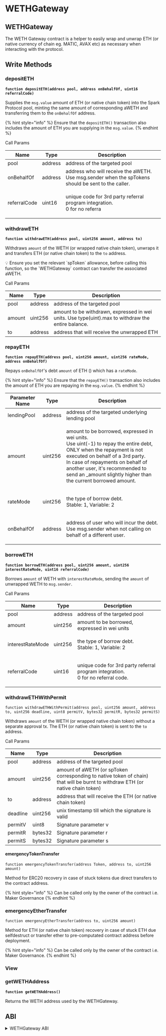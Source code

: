# WETHGateway

## WETHGateway

The WETH Gateway contract is a helper to easily wrap and unwrap ETH (or native currency of chain eg. MATIC, AVAX etc) as necessary when interacting with the protocol.

## Write Methods

### depositETH

**`function depositETH(address pool, address onBehalfOf, uint16 referralCode)`**

Supplies the `msg.value` amount of ETH (or native chain token) into the Spark Protocol pool, minting the same amount of corresponding aWETH and transferring them to the `onBehalfOf` address.

{% hint style="info" %}
Ensure that the `depositETH()` transaction also includes the amount of ETH you are supplying in the `msg.value`.
{% endhint %}

Call Params

| Name         | Type    | Description                                                                                       |
| ------------ | ------- | ------------------------------------------------------------------------------------------------- |
| pool         | address | address of the targeted pool                                                                      |
| onBehalfOf   | address | address who will receive the aWETH. Use msg.sender when the spTokens should be sent to the caller. |
| referralCode | uint16  | <p>unique code for 3rd party referral program integration.<br>0 for no referra</p>                |

### withdrawETH

**`function withdrawETH(address pool, uint256 amount, address to)`**

Withdraws `amount` of the WETH (or wrapped native chain token), unwraps it and transfers ETH (or native chain token) to the `to` address.

💡 Ensure you set the relevant \`spToken\` allowance, before calling this function, so the \`WETHGateway\` contract can transfer the associated aWETH.

Call Params

| Name   | Type    | Description                                                                                        |
| ------ | ------- | -------------------------------------------------------------------------------------------------- |
| pool   | address | address of the targeted pool                                                                       |
| amount | uint256 | amount to be withdrawn, expressed in wei units. Use type(uint).max to withdraw the entire balance. |
| to     | address | address that will receive the unwrapped ETH                                                        |

### repayETH

**`function repayETH(address pool, uint256 amount, uint256 rateMode, address onBehalfOf)`**

Repays `onBehalfOf`'s debt `amount` of ETH () which has a `rateMode`.

{% hint style="info" %}
Ensure that the `repayETH()` transaction also includes the amount of ETH you are repaying in the `msg.value`.
{% endhint %}

| Parameter Name | Type    | Description                                                                                                                                                                                                                                                                                                  |
| -------------- | ------- | ------------------------------------------------------------------------------------------------------------------------------------------------------------------------------------------------------------------------------------------------------------------------------------------------------------ |
| lendingPool    | address | address of the targeted underlying lending pool                                                                                                                                                                                                                                                              |
| amount         | uint256 | <p>amount to be borrowed, expressed in wei units.<br>Use uint(-1) to repay the entire debt,  ONLY when the repayment is not executed on behalf of a 3rd party.<br>In case of repayments on behalf of another user, it's recommended to send an _amount slightly higher than the current borrowed amount.</p> |
| rateMode       | uint256 | <p>the type of borrow debt.<br>Stable: 1, Variable: 2</p>                                                                                                                                                                                                                                                    |
| onBehalfOf     | address | <p>address of user who will incur the debt.<br>Use msg.sender when not calling on behalf of a different user.</p>                                                                                                                                                                                            |

### borrowETH

**`function borrowETH(address pool, uint256 amount, uint256 interestRateMode, uint16 referralCode)`**

Borrows `amount` of WETH with `interestRateMode`, sending the `amount` of unwrapped WETH to `msg.sender`.

Call Params

| Name             | Type    | Description                                                                               |
| ---------------- | ------- | ----------------------------------------------------------------------------------------- |
| pool             | address | address of the targeted pool                                                              |
| amount           | uint256 | amount to be borrowed, expressed in wei units                                             |
| interestRateMode | uint256 | <p>the type of borrow debt.<br>Stable: 1, Variable: 2</p>                                 |
| referralCode     | uint16  | <p>unique code for 3rd party referral program integration.<br>0 for no referral code.</p> |

### withdrawETHWithPermit

`function withdrawETHWithPermit(address pool, uint256 amount, address to, uint256 deadline, uint8 permitV, bytes32 permitR, bytes32 permitS)`

Withdraws `amount` of the WETH (or wrapped native chain token) without a separate approval tx. The ETH (or native chain token) is sent to the `to` address.

Call Params

| Name     | Type    | Description                                                                                                                   |
| -------- | ------- | ----------------------------------------------------------------------------------------------------------------------------- |
| pool     | address | address of the targeted pool                                                                                                  |
| amount   | uint256 | amount of aWETH (or spToken corresponding to native token of chain) that will be burnt to withdraw ETH (or native chain token) |
| to       | address | address that will receive the ETH (or native chain token)                                                                     |
| deadline | uint256 | unix timestamp till which the signature is valid                                                                              |
| permitV  | uint8   | Signature parameter v                                                                                                         |
| permitR  | bytes32 | Signature parameter r                                                                                                         |
| permitS  | bytes32 | Signature parameter s                                                                                                         |

#### emergencyTokenTransfer

`function emergencyTokenTransfer(address Token, address to, uint256 amount)`

Method for ERC20 recovery in case of stuck tokens due direct transfers to the contract address.

{% hint style="info" %}
Can be called only by the owner of the contract i.e. Maker Governance
{% endhint %}

### emergencyEtherTransfer

`function emergencyEtherTransfer(address to, uint256 amount)`

Method for ETH (or native chain token) recovery in case of stuck ETH due selfdestruct or transfer ether to pre-computated contract address before deployment.

{% hint style="info" %}
Can be called only by the owner of the contract i.e. Maker Governance.
{% endhint %}

### View

### getWETHAddress

**`function getWETHAddress()`**

Returns the WETH address used by the WETHGateway.

## ABI
<details>
<summary>WETHGateway ABI</summary>

```
[
    {
        "inputs": [
            {
                "internalType": "address",
                "name": "weth",
                "type": "address"
            },
            {
                "internalType": "address",
                "name": "owner",
                "type": "address"
            }
        ],
        "stateMutability": "nonpayable",
        "type": "constructor"
    },
    {
        "anonymous": false,
        "inputs": [
            {
                "indexed": true,
                "internalType": "address",
                "name": "previousOwner",
                "type": "address"
            },
            {
                "indexed": true,
                "internalType": "address",
                "name": "newOwner",
                "type": "address"
            }
        ],
        "name": "OwnershipTransferred",
        "type": "event"
    },
    {
        "stateMutability": "payable",
        "type": "fallback"
    },
    {
        "inputs": [
            {
                "internalType": "address",
                "name": "pool",
                "type": "address"
            }
        ],
        "name": "authorizePool",
        "outputs": [],
        "stateMutability": "nonpayable",
        "type": "function"
    },
    {
        "inputs": [
            {
                "internalType": "address",
                "name": "pool",
                "type": "address"
            },
            {
                "internalType": "uint256",
                "name": "amount",
                "type": "uint256"
            },
            {
                "internalType": "uint256",
                "name": "interesRateMode",
                "type": "uint256"
            },
            {
                "internalType": "uint16",
                "name": "referralCode",
                "type": "uint16"
            }
        ],
        "name": "borrowETH",
        "outputs": [],
        "stateMutability": "nonpayable",
        "type": "function"
    },
    {
        "inputs": [
            {
                "internalType": "address",
                "name": "pool",
                "type": "address"
            },
            {
                "internalType": "address",
                "name": "onBehalfOf",
                "type": "address"
            },
            {
                "internalType": "uint16",
                "name": "referralCode",
                "type": "uint16"
            }
        ],
        "name": "depositETH",
        "outputs": [],
        "stateMutability": "payable",
        "type": "function"
    },
    {
        "inputs": [
            {
                "internalType": "address",
                "name": "to",
                "type": "address"
            },
            {
                "internalType": "uint256",
                "name": "amount",
                "type": "uint256"
            }
        ],
        "name": "emergencyEtherTransfer",
        "outputs": [],
        "stateMutability": "nonpayable",
        "type": "function"
    },
    {
        "inputs": [
            {
                "internalType": "address",
                "name": "token",
                "type": "address"
            },
            {
                "internalType": "address",
                "name": "to",
                "type": "address"
            },
            {
                "internalType": "uint256",
                "name": "amount",
                "type": "uint256"
            }
        ],
        "name": "emergencyTokenTransfer",
        "outputs": [],
        "stateMutability": "nonpayable",
        "type": "function"
    },
    {
        "inputs": [],
        "name": "getWETHAddress",
        "outputs": [
            {
                "internalType": "address",
                "name": "",
                "type": "address"
            }
        ],
        "stateMutability": "view",
        "type": "function"
    },
    {
        "inputs": [],
        "name": "owner",
        "outputs": [
            {
                "internalType": "address",
                "name": "",
                "type": "address"
            }
        ],
        "stateMutability": "view",
        "type": "function"
    },
    {
        "inputs": [],
        "name": "renounceOwnership",
        "outputs": [],
        "stateMutability": "nonpayable",
        "type": "function"
    },
    {
        "inputs": [
            {
                "internalType": "address",
                "name": "pool",
                "type": "address"
            },
            {
                "internalType": "uint256",
                "name": "amount",
                "type": "uint256"
            },
            {
                "internalType": "uint256",
                "name": "rateMode",
                "type": "uint256"
            },
            {
                "internalType": "address",
                "name": "onBehalfOf",
                "type": "address"
            }
        ],
        "name": "repayETH",
        "outputs": [],
        "stateMutability": "payable",
        "type": "function"
    },
    {
        "inputs": [
            {
                "internalType": "address",
                "name": "newOwner",
                "type": "address"
            }
        ],
        "name": "transferOwnership",
        "outputs": [],
        "stateMutability": "nonpayable",
        "type": "function"
    },
    {
        "inputs": [
            {
                "internalType": "address",
                "name": "pool",
                "type": "address"
            },
            {
                "internalType": "uint256",
                "name": "amount",
                "type": "uint256"
            },
            {
                "internalType": "address",
                "name": "to",
                "type": "address"
            }
        ],
        "name": "withdrawETH",
        "outputs": [],
        "stateMutability": "nonpayable",
        "type": "function"
    },
    {
        "inputs": [
            {
                "internalType": "address",
                "name": "pool",
                "type": "address"
            },
            {
                "internalType": "uint256",
                "name": "amount",
                "type": "uint256"
            },
            {
                "internalType": "address",
                "name": "to",
                "type": "address"
            },
            {
                "internalType": "uint256",
                "name": "deadline",
                "type": "uint256"
            },
            {
                "internalType": "uint8",
                "name": "permitV",
                "type": "uint8"
            },
            {
                "internalType": "bytes32",
                "name": "permitR",
                "type": "bytes32"
            },
            {
                "internalType": "bytes32",
                "name": "permitS",
                "type": "bytes32"
            }
        ],
        "name": "withdrawETHWithPermit",
        "outputs": [],
        "stateMutability": "nonpayable",
        "type": "function"
    },
    {
        "stateMutability": "payable",
        "type": "receive"
    }
]
```
</details>